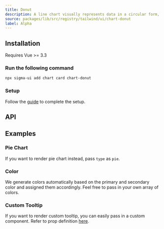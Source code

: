 ```yaml
---
title: Donut
description: A line chart visually represents data in a circular form, similar to a pie chart but with a central void, emphasizing proportions within categories.
source: packages/lib/src/registry/tailwind/ui/chart-donut
label: Alpha
---
```


<ComponentPreview name="DonutChart"  />

## Installation

<Callout>
Requires Vue >= 3.3
</Callout>

<Steps>

### Run the following command

```bash
npx sigma-ui add chart card chart-donut
```

### Setup

Follow the [guide](/components/charts.html#installation) to complete the setup.

</Steps>

## API

<!-- @include: @/content/meta/DonutChart.md -->

## Examples

### Pie Chart

If you want to render pie chart instead, pass `type` as `pie`.

<ComponentPreview name="DonutChartPie"  />

### Color

We generate colors automatically based on the primary and secondary color and assigned them accordingly. Feel free to pass in your own array of colors.

<ComponentPreview name="DonutChartColor"  />

### Custom Tooltip

If you want to render custom tooltip, you can easily pass in a custom component. Refer to prop definition [here](/components/charts.html#custom-tooltip).

<ComponentPreview name="DonutChartCustomTooltip"  />
